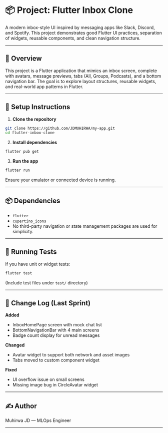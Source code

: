 # 📦 Project: Flutter Inbox Clone

A modern inbox-style UI inspired by messaging apps like Slack, Discord, and Spotify. This project demonstrates good Flutter UI practices, separation of widgets, reusable components, and clean navigation structure.

---

## 📖 Overview

This project is a Flutter application that mimics an inbox screen, complete with avatars, message previews, tabs (All, Groups, Podcasts), and a bottom navigation bar. The goal is to explore layout structures, reusable widgets, and real-world app patterns in Flutter.

---

## 🚀 Setup Instructions

1. **Clone the repository**

```bash
git clone https://github.com/JDMUHIRWA/my-app.git
cd flutter-inbox-clone
```

2. **Install dependencies**

```bash
flutter pub get
```

3. **Run the app**

```bash
flutter run
```

Ensure your emulator or connected device is running.

---

## 📦 Dependencies

* `flutter`
* `cupertino_icons`
* No third-party navigation or state management packages are used for simplicity.

---

## 🧪 Running Tests

If you have unit or widget tests:

```bash
flutter test
```

(Include test files under `test/` directory)

---

## 📄 Change Log (Last Sprint)

**Added**

* InboxHomePage screen with mock chat list
* BottomNavigationBar with 4 main screens
* Badge count display for unread messages

**Changed**

* Avatar widget to support both network and asset images
* Tabs moved to custom component widget

**Fixed**

* UI overflow issue on small screens
* Missing image bug in CircleAvatar widget

---

## ✍️ Author

Muhirwa JD — MLOps Engineer

---
